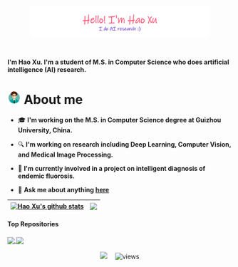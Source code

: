 <p align="center"><a href="https://uxhao-o.github.io"><img width="80%" alt="Hello, I'm Hao Xu. I do AI research!" src="./gh-readme-header.png" /></a></p>

<br />

**I'm Hao Xu. I'm a student of M.S. in Computer Science who does artificial intelligence (AI) research.**

# <img width="30px" src="./people.png" /> About me

- 🎓 **I'm working on the M.S. in Computer Science degree at Guizhou University, China.**

- 🔍 **I'm working on research including Deep Learning, Computer Vision, and Medical Image Processing.**

- 📝 **I'm currently involved in a project on intelligent diagnosis of endemic fluorosis.**

- 💬 **Ask me about anything [here](https://github.com/uxhao-o/uxhao-o/issues)**

| <a href="https://github.com/uxhao-o/github-readme-stats"><img align="center" src="https://github-readme-stats.vercel.app/api?username=uxhao-o&show_icons=true&include_all_commits=true&theme=buefy&hide_border=true" alt="Hao Xu's github stats" /></a> | <a href="https://github.com/uxhao-o/github-readme-stats"><img align="center" src="https://github-readme-stats.vercel.app/api/top-langs/?username=uxhao-o&layout=compact&theme=buefy&hide_border=true" /></a> |
| ------------- | ------------- |

#### Top Repositories

<a href="https://github.com/uxhao-o/G2ViT">
  <img align="center" src="https://github-readme-stats.vercel.app/api/pin/?username=uxhao-o&repo=G2ViT&theme=buefy" />
</a>
<a href="https://github.com/uxhao-o/MLTrMR">
  <img align="center" src="https://github-readme-stats.vercel.app/api/pin/?username=uxhao-o&repo=MLTrMR&theme=buefy" />
</a>

<br/>
<br/>

<div align="center">
    <div>
    <a href="https://uxhao-o.github.io/"><img src="https://img.shields.io/badge/HomePage-cd981d" /></a>&emsp;
    <!-- visitor statistics logo -->
    <img src="https://komarev.com/ghpvc/?username=uxhao-o&label=Views&color=0e75b6&style=flat" alt="views" />
    </div>
</div>
